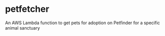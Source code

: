 # petfetcher
An AWS Lambda function to get pets for adoption on Petfinder for a specific animal sanctuary
